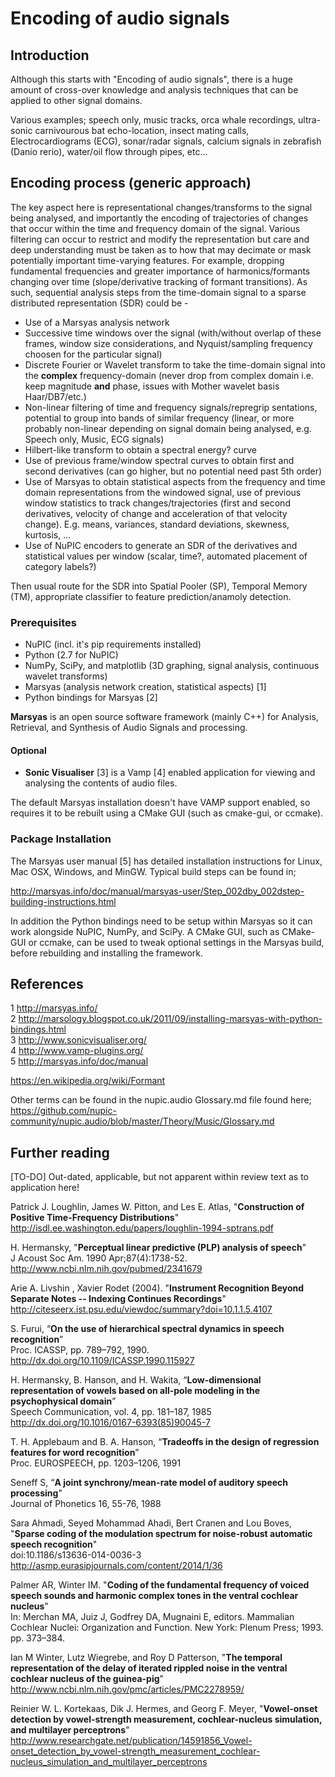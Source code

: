 ﻿# Encoding of audio signals

## Introduction

Although this starts with "Encoding of audio signals", there is a huge amount of cross-over knowledge and analysis techniques that can be applied to other signal domains.

Various examples; speech only, music tracks, orca whale recordings, ultra-sonic carnivourous bat echo-location, insect mating calls, Electrocardiograms (ECG), sonar/radar signals, calcium signals in zebrafish (Danio rerio), water/oil flow through pipes, etc...

## Encoding process (generic approach)

The key aspect here is representational changes/transforms to the signal being analysed, and importantly the encoding of trajectories of changes that occur within the time and frequency domain of the signal. Various filtering can occur to restrict and modify the representation but care and deep understanding must be taken as to how that may decimate or mask potentially important time-varying features. For example, dropping fundamental frequencies and greater importance of harmonics/formants changing over time (slope/derivative tracking of formant transitions). As such, sequential analysis steps from the time-domain signal to a sparse distributed representation (SDR) could be -

- Use of a Marsyas analysis network
- Successive time windows over the signal (with/without overlap of these frames, window size considerations, and Nyquist/sampling frequency choosen for the particular signal)
- Discrete Fourier or Wavelet transform to take the time-domain signal into the **complex** frequency-domain (never drop from complex domain i.e. keep magnitude __and__ phase, issues with Mother wavelet basis Haar/DB7/etc.)
- Non-linear filtering of time and frequency signals/repregrip sentations, potential to group into bands of similar frequency (linear, or more probably non-linear depending on signal domain being analysed, e.g. Speech only, Music, ECG signals)
- Hilbert-like transform to obtain a spectral energy? curve
- Use of previous frame/window spectral curves to obtain first and second derivatives (can go higher, but no potential need past 5th order)
- Use of Marsyas to obtain statistical aspects from the frequency and time domain representations from the windowed signal, use of previous window statistics to track changes/trajectories (first and second derivatives, velocity of change and acceleration of that velocity change). E.g. means, variances, standard deviations, skewness, kurtosis, ...
- Use of NuPIC encoders to generate an SDR of the derivatives and statistical values per window (scalar, time?, automated placement of category labels?)

Then usual route for the SDR into Spatial Pooler (SP), Temporal Memory (TM), appropriate classifier to feature prediction/anamoly detection.

### Prerequisites

- NuPIC (incl. it's pip requirements installed)  
- Python (2.7 for NuPIC)  
- NumPy, SciPy, and matplotlib (3D graphing, signal analysis, continuous wavelet transforms)  
- Marsyas (analysis network creation, statistical aspects) [1]  
- Python bindings for Marsyas [2]  

**Marsyas** is an open source software framework (mainly C++) for Analysis, Retrieval, and Synthesis of Audio Signals and processing.

#### Optional

- **Sonic Visualiser** [3] is a Vamp [4] enabled application for viewing and analysing the contents of audio files.

The default Marsyas installation doesn't have VAMP support enabled, so requires it to be rebuilt using a CMake GUI (such as cmake-gui, or ccmake).

### Package Installation

The Marsyas user manual [5] has detailed installation instructions for Linux, Mac OSX, Windows, and MinGW. Typical build steps can be found in;

http://marsyas.info/doc/manual/marsyas-user/Step_002dby_002dstep-building-instructions.html  

In addition the Python bindings need to be setup within Marsyas so it can work alongside NuPIC, NumPy, and SciPy. A CMake GUI, such as CMake-GUI or ccmake, can be used to tweak optional settings in the Marsyas build, before rebuilding and installing the framework.

## References

1 http://marsyas.info/  
2 http://marsology.blogspot.co.uk/2011/09/installing-marsyas-with-python-bindings.html  
3 http://www.sonicvisualiser.org/  
4 http://www.vamp-plugins.org/  
5 http://marsyas.info/doc/manual

https://en.wikipedia.org/wiki/Formant  

Other terms can be found in the nupic.audio Glossary.md file found here;  
https://github.com/nupic-community/nupic.audio/blob/master/Theory/Music/Glossary.md

## Further reading

[TO-DO] Out-dated, applicable, but not apparent within review text as to application here!

Patrick J. Loughlin, James W. Pitton, and Les E. Atlas, "**Construction of Positive Time-Frequency Distributions**"  
http://isdl.ee.washington.edu/papers/loughlin-1994-sptrans.pdf    

H. Hermansky, "**Perceptual linear predictive (PLP) analysis of speech**"  
J Acoust Soc Am. 1990 Apr;87(4):1738-52.  
http://www.ncbi.nlm.nih.gov/pubmed/2341679  

Arie A. Livshin , Xavier Rodet (2004). "**Instrument Recognition Beyond Separate Notes -- Indexing Continues Recordings**"  
http://citeseerx.ist.psu.edu/viewdoc/summary?doi=10.1.1.5.4107  

S. Furui, “**On the use of hierarchical spectral dynamics in speech recognition**”  
Proc. ICASSP, pp. 789–792, 1990.  
http://dx.doi.org/10.1109/ICASSP.1990.115927  

H. Hermansky, B. Hanson, and H. Wakita, “**Low-dimensional representation of vowels based on all-pole modeling in the psychophysical domain**”  
Speech Communication, vol. 4, pp. 181–187, 1985  
http://dx.doi.org/10.1016/0167-6393(85)90045-7  

T. H. Applebaum and B. A. Hanson, “**Tradeoffs in the design of regression features for word recognition**”  
Proc. EUROSPEECH, pp. 1203–1206, 1991  

Seneff S, “**A joint synchrony/mean-rate model of auditory speech processing**"  
Journal of Phonetics 16, 55-76, 1988  

Sara Ahmadi, Seyed Mohammad Ahadi, Bert Cranen and Lou Boves, "**Sparse coding of the modulation spectrum for noise-robust automatic speech recognition**"  
doi:10.1186/s13636-014-0036-3  
http://asmp.eurasipjournals.com/content/2014/1/36  
  
Palmer AR, Winter IM. "**Coding of the fundamental frequency of voiced speech sounds and harmonic complex tones in the ventral cochlear nucleus**"  
In: Merchan MA, Juiz J, Godfrey DA, Mugnaini E, editors. Mammalian Cochlear Nuclei: Organization and Function. New York: Plenum Press; 1993. pp. 373–384.

Ian M Winter, Lutz Wiegrebe, and Roy D Patterson, "**The temporal representation of the delay of iterated rippled noise in the ventral cochlear nucleus of the guinea-pig**"  
http://www.ncbi.nlm.nih.gov/pmc/articles/PMC2278959/  

Reinier W. L. Kortekaas, Dik J. Hermes, and Georg F. Meyer, "**Vowel-onset detection by vowel-strength measurement, cochlear-nucleus simulation, and multilayer perceptrons**"  
http://www.researchgate.net/publication/14591856_Vowel-onset_detection_by_vowel-strength_measurement_cochlear-nucleus_simulation_and_multilayer_perceptrons  
